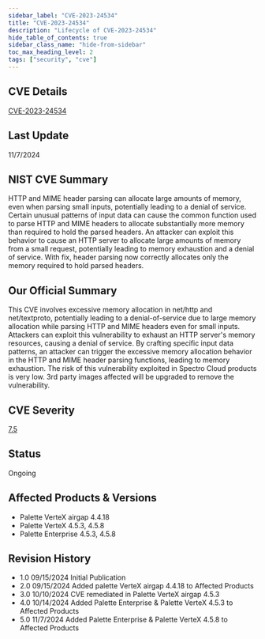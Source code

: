 ```yaml
---
sidebar_label: "CVE-2023-24534"
title: "CVE-2023-24534"
description: "Lifecycle of CVE-2023-24534"
hide_table_of_contents: true
sidebar_class_name: "hide-from-sidebar"
toc_max_heading_level: 2
tags: ["security", "cve"]
---
```


## CVE Details

[CVE-2023-24534](https://nvd.nist.gov/vuln/detail/CVE-2023-24534)

## Last Update

11/7/2024

## NIST CVE Summary

HTTP and MIME header parsing can allocate large amounts of memory, even when parsing small inputs, potentially leading
to a denial of service. Certain unusual patterns of input data can cause the common function used to parse HTTP and MIME
headers to allocate substantially more memory than required to hold the parsed headers. An attacker can exploit this
behavior to cause an HTTP server to allocate large amounts of memory from a small request, potentially leading to memory
exhaustion and a denial of service. With fix, header parsing now correctly allocates only the memory required to hold
parsed headers.

## Our Official Summary

This CVE involves excessive memory allocation in net/http and net/textproto, potentially leading to a denial-of-service
due to large memory allocation while parsing HTTP and MIME headers even for small inputs. Attackers can exploit this
vulnerability to exhaust an HTTP server's memory resources, causing a denial of service. By crafting specific input data
patterns, an attacker can trigger the excessive memory allocation behavior in the HTTP and MIME header parsing
functions, leading to memory exhaustion. The risk of this vulnerability exploited in Spectro Cloud products is very low.
3rd party images affected will be upgraded to remove the vulnerability.

## CVE Severity

[7.5](https://nvd.nist.gov/vuln/detail/CVE-2023-24534)

## Status

Ongoing

## Affected Products & Versions

- Palette VerteX airgap 4.4.18
- Palette VerteX 4.5.3, 4.5.8
- Palette Enterprise 4.5.3, 4.5.8

## Revision History

- 1.0 09/15/2024 Initial Publication
- 2.0 09/15/2024 Added palette VerteX airgap 4.4.18 to Affected Products
- 3.0 10/10/2024 CVE remediated in Palette VerteX airgap 4.5.3
- 4.0 10/14/2024 Added Palette Enterprise & Palette VerteX 4.5.3 to Affected Products
- 5.0 11/7/2024 Added Palette Enterprise & Palette VerteX 4.5.8 to Affected Products
